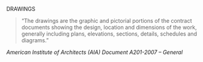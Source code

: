 DRAWINGS

>“The drawings are the graphic and pictorial portions of the contract documents showing the design, location and dimensions of the work, generally including plans, elevations, sections, details, schedules and diagrams.”

_American Institute of Architects (AIA) Document A201-2007 – General_

